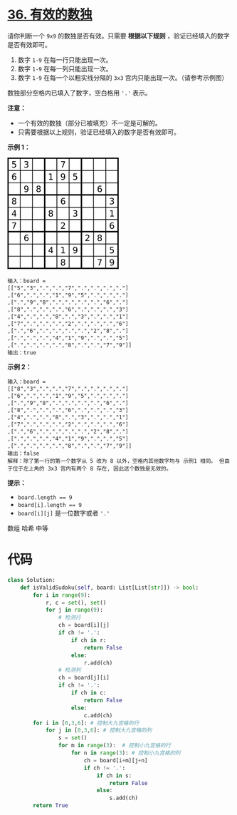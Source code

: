 # [36. 有效的数独](https://leetcode-cn.com/problems/valid-sudoku/)

请你判断一个 `9x9` 的数独是否有效。只需要 **根据以下规则** ，验证已经填入的数字是否有效即可。

1.  数字 `1-9` 在每一行只能出现一次。
2.  数字 `1-9` 在每一列只能出现一次。
3.  数字 `1-9` 在每一个以粗实线分隔的 `3x3` 宫内只能出现一次。（请参考示例图）

数独部分空格内已填入了数字，空白格用 `'.'` 表示。

**注意：**

-   一个有效的数独（部分已被填充）不一定是可解的。
-   只需要根据以上规则，验证已经填入的数字是否有效即可。

 

**示例 1：**

![img](0036.有效的数独.png)

```
输入：board = 
[["5","3",".",".","7",".",".",".","."]
,["6",".",".","1","9","5",".",".","."]
,[".","9","8",".",".",".",".","6","."]
,["8",".",".",".","6",".",".",".","3"]
,["4",".",".","8",".","3",".",".","1"]
,["7",".",".",".","2",".",".",".","6"]
,[".","6",".",".",".",".","2","8","."]
,[".",".",".","4","1","9",".",".","5"]
,[".",".",".",".","8",".",".","7","9"]]
输出：true
```

**示例 2：**

```
输入：board = 
[["8","3",".",".","7",".",".",".","."]
,["6",".",".","1","9","5",".",".","."]
,[".","9","8",".",".",".",".","6","."]
,["8",".",".",".","6",".",".",".","3"]
,["4",".",".","8",".","3",".",".","1"]
,["7",".",".",".","2",".",".",".","6"]
,[".","6",".",".",".",".","2","8","."]
,[".",".",".","4","1","9",".",".","5"]
,[".",".",".",".","8",".",".","7","9"]]
输出：false
解释：除了第一行的第一个数字从 5 改为 8 以外，空格内其他数字均与 示例1 相同。 但由于位于左上角的 3x3 宫内有两个 8 存在, 因此这个数独是无效的。
```

 

**提示：**

-   `board.length == 9`
-   `board[i].length == 9`
-   `board[i][j]` 是一位数字或者 `'.'`

数组 哈希 中等

# 代码

```python
class Solution:
    def isValidSudoku(self, board: List[List[str]]) -> bool:
        for i in range(9):
            r, c = set(), set()
            for j in range(9):
                # 检测行
                ch = board[i][j]
                if ch != '.':
                    if ch in r:
                        return False
                    else:
                        r.add(ch)
                # 检测列
                ch = board[j][i]
                if ch != '.':
                    if ch in c:
                        return False
                    else:
                        c.add(ch)
        for i in [0,3,6]: # 控制大九宫格的行
            for j in [0,3,6]: # 控制大九宫格的列
                s = set()
                for m in range(3):  # 控制小九宫格的行
                    for n in range(3): # 控制小九宫格的列
                        ch = board[i+m][j+n]
                        if ch != '.':
                            if ch in s:
                                return False
                            else:
                                s.add(ch)
        return True
            

```

